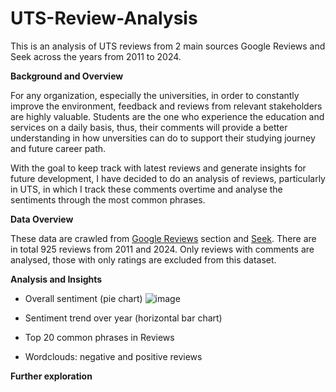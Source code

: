 # UTS-Review-Analysis
This is an analysis of UTS reviews from 2 main sources Google Reviews and Seek across the years from 2011 to 2024.

**Background and Overview**

For any organization, especially the universities, in order to constantly improve the environment, feedback and reviews from relevant stakeholders are highly valuable.  Students are the one who experience the education and services on a daily basis, thus, their comments will provide a better understanding in how unversities can do to support their studying journey and future career path. 

With the goal to keep track with latest reviews and generate insights for future development, I have decided to do an analysis of reviews, particularly in UTS, in which I track these comments overtime and analyse the sentiments through the most common phrases.  

**Data Overview**

These data are crawled from [Google Reviews](https://www.google.com/search?q=UTS&sca_esv=aa46f2d90d76e83e&sxsrf=ADLYWILRf7i7Lmu7fxl-Lwj6D6lH-7i6Aw%3A1730030350959&source=hp&ei=DiseZ6y9N8nQ2roP2Lb2gAQ&iflsig=AL9hbdgAAAAAZx45HiXzDrIGWH7akXbflXmH70JyTwHt&ved=0ahUKEwis_JCkwa6JAxVJqFYBHVibHUAQ4dUDCBg&uact=5&oq=UTS&gs_lp=Egdnd3Mtd2l6IgNVVFMyChAjGIAEGCcYigUyChAjGIAEGCcYigUyChAjGIAEGCcYigUyCBAuGIAEGLEDMg4QLhiABBixAxjHARivATILEAAYgAQYsQMYgwEyCBAAGIAEGLEDMgUQABiABDIIEAAYgAQYsQMyCBAAGIAEGLEDSIwLUABYwgJwAHgAkAEAmAHuAaABiAWqAQUwLjEuMrgBA8gBAPgBAZgCA6ACrgXCAgQQIxgnwgILEC4YgAQYsQMYgwHCAg4QABiABBixAxiDARiKBcICDhAuGIAEGLEDGNEDGMcBwgIFEC4YgASYAwCSBwMyLTOgB6wn&sclient=gws-wiz#lrd=0x6b12ae265bb4a143:0x16e224b2bd8fa957,1,,,,) section and [Seek](https://www.seek.com.au/learning/provider/university-of-technology-sydney/reviews). There are in total 925 reviews from 2011 and 2024. Only reviews with comments are analysed, those with only ratings are excluded from this dataset.

**Analysis and Insights**

- Overall sentiment (pie chart)
![image](https://github.com/user-attachments/assets/82dc9e30-0b11-443d-a2a5-d2fb5b380567)

- Sentiment trend over year (horizontal bar chart)


- Top 20 common phrases in Reviews
- Wordclouds: negative and positive reviews

**Further exploration**



